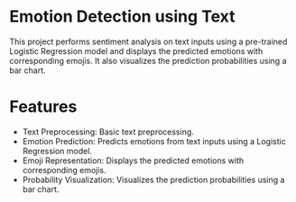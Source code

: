# Emotion Detection using Text

This project performs sentiment analysis on text inputs using a pre-trained Logistic Regression model and displays the predicted emotions with corresponding emojis. It also visualizes the prediction probabilities using a bar chart.

# Features

- Text Preprocessing: Basic text preprocessing.
- Emotion Prediction: Predicts emotions from text inputs using a Logistic Regression model.
- Emoji Representation: Displays the predicted emotions with corresponding emojis.
- Probability Visualization: Visualizes the prediction probabilities using a bar chart.
